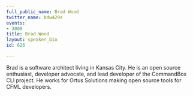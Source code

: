 ```yaml
---
full_public_name: Brad Wood
twitter_name: bdw429s
events:
- 3008
title: Brad Wood
layout: speaker_bio
id: 626

---
```

Brad is a software architect living in Kansas City.  He is an open source enthusiast, developer advocate, and lead developer of the CommandBox CLI project.  He works for Ortus Solutions making open source tools for CFML developers.